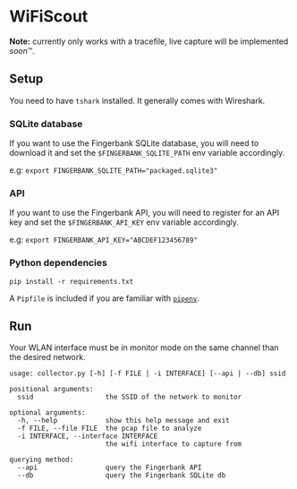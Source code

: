 # WiFiScout

**Note:** currently only works with a tracefile, live capture will be implemented *soon*™.

## Setup

You need to have `tshark` installed. It generally comes with Wireshark.

### SQLite database

If you want to use the Fingerbank SQLite database, you will need to download it
and set the `$FINGERBANK_SQLITE_PATH` env variable accordingly.

e.g: `export FINGERBANK_SQLITE_PATH="packaged.sqlite3"`

### API

If you want to use the Fingerbank API, you will need to register for an API key
and set the `$FINGERBANK_API_KEY` env variable accordingly.

e.g: `export FINGERBANK_API_KEY="ABCDEF123456789"`

### Python dependencies

```
pip install -r requirements.txt
```

A `Pipfile` is included if you are familiar with [`pipenv`](https://github.com/kennethreitz/pipenv).

## Run

Your WLAN interface must be in monitor mode on the same channel than the desired network.

```
usage: collector.py [-h] [-f FILE | -i INTERFACE] [--api | --db] ssid

positional arguments:
  ssid                  the SSID of the network to monitor

optional arguments:
  -h, --help            show this help message and exit
  -f FILE, --file FILE  the pcap file to analyze
  -i INTERFACE, --interface INTERFACE
                        the wifi interface to capture from

querying method:
  --api                 query the Fingerbank API
  --db                  query the Fingerbank SQLite db
```
